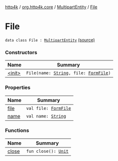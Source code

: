 [http4k](../../../index.md) / [org.http4k.core](../../index.md) / [MultipartEntity](../index.md) / [File](./index.md)

# File

`data class File : `[`MultipartEntity`](../index.md) [(source)](https://github.com/http4k/http4k/blob/master/http4k-multipart/src/main/kotlin/org/http4k/core/MultipartFormBody.kt#L25)

### Constructors

| Name | Summary |
|---|---|
| [&lt;init&gt;](-init-.md) | `File(name: `[`String`](https://kotlinlang.org/api/latest/jvm/stdlib/kotlin/-string/index.html)`, file: `[`FormFile`](../../-form-file/index.md)`)` |

### Properties

| Name | Summary |
|---|---|
| [file](file.md) | `val file: `[`FormFile`](../../-form-file/index.md) |
| [name](name.md) | `val name: `[`String`](https://kotlinlang.org/api/latest/jvm/stdlib/kotlin/-string/index.html) |

### Functions

| Name | Summary |
|---|---|
| [close](close.md) | `fun close(): `[`Unit`](https://kotlinlang.org/api/latest/jvm/stdlib/kotlin/-unit/index.html) |
